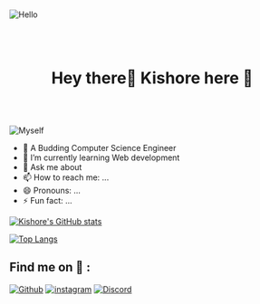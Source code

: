 <br>

![Hello](https://user-images.githubusercontent.com/98384128/150978993-bae2b6b5-d3bf-4a31-ba04-d0fc2af1fdea.gif)

<br>
<br>
<h1 align="center"> Hey there👋 Kishore here 🤞 </h1>
<br>
<br>

![Myself](https://user-images.githubusercontent.com/98384128/150978939-3d112e9a-ec44-4851-a4e8-999189e332e8.jpeg)

- 🔭 A Budding Computer Science Engineer
- 🌱 I’m currently learning Web development
- 💬 Ask me about 
- 📫 How to reach me: ...
- 😄 Pronouns: ...
- ⚡ Fun fact: ...

[![Kishore's GitHub stats](https://github-readme-stats.vercel.app/api?username=Kishore-070&show_icons=true&theme=jolly)](https://github.com/Kishore-070/github-readme-stats)



[![Top Langs](https://github-readme-stats.vercel.app/api/top-langs/?username=Kishore-070&layout=compact)](https://github.com/Kishore-070/github-readme-stats)

## Find me on 🔽 :

<a href="https://github.com/Kishore-070" target="_blank"><img src="https://user-images.githubusercontent.com/98384128/150993683-361ec039-0b0c-4695-aa06-ae61c63e6758.png" alt="Github"></a>
<a href="https://www.instagram.com/kish070/" target="_blank"><img src="https://user-images.githubusercontent.com/98384128/150994400-8bd04608-da29-4513-95d5-436bb816f413.jpg" alt="instagram"></a>
<a href="https://discord.com/channels/@me" target="_blank"><img src="https://user-images.githubusercontent.com/98384128/150995466-7f0c2417-6ed0-4485-a994-c6d2c7f277c1.png" alt="Discord"></a>

